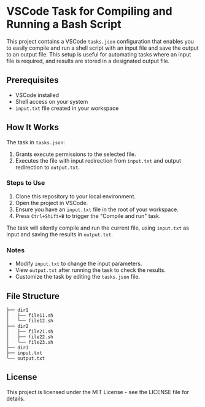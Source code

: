 # VSCode Task for Compiling and Running a Bash Script

This project contains a VSCode `tasks.json` configuration that enables you to easily compile and run a shell script with an input file and save the output to an output file. This setup is useful for automating tasks where an input file is required, and results are stored in a designated output file.

## Prerequisites

- VSCode installed
- Shell access on your system
- `input.txt` file created in your workspace

## How It Works

The task in `tasks.json`:
1. Grants execute permissions to the selected file.
2. Executes the file with input redirection from `input.txt` and output redirection to `output.txt`.

### Steps to Use

1. Clone this repository to your local environment.
2. Open the project in VSCode.
3. Ensure you have an `input.txt` file in the root of your workspace.
4. Press `Ctrl+Shift+B` to trigger the "Compile and run" task.

The task will silently compile and run the current file, using `input.txt` as input and saving the results in `output.txt`.

### Notes

- Modify `input.txt` to change the input parameters.
- View `output.txt` after running the task to check the results.
- Customize the task by editing the `tasks.json` file.

## File Structure
```plaintext
├── dir1
│   ├── file11.sh
│   └── file12.sh
├── dir2
│   ├── file21.sh
│   ├── file22.sh
│   └── file23.sh
├── dir3
├── input.txt
└── output.txt
```
## License

This project is licensed under the MIT License - see the LICENSE file for details.

